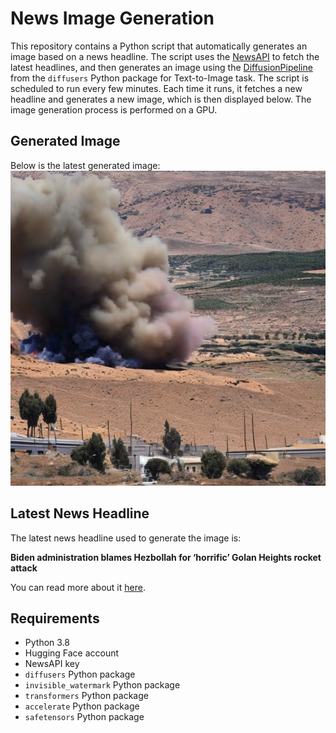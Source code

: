 # News Image Generation
This repository contains a Python script that automatically generates an image based on a news headline. The script uses the [NewsAPI](https://newsapi.org/) to fetch the latest headlines, and then generates an image using the [DiffusionPipeline](https://github.com/huggingface/diffusers) from the `diffusers` Python package for Text-to-Image task.
The script is scheduled to run every few minutes. Each time it runs, it fetches a new headline and generates a new image, which is then displayed below. The image generation process is performed on a GPU.

## Generated Image
Below is the latest generated image:
![Generated Image](image.png)

## Latest News Headline
The latest news headline used to generate the image is:

**Biden administration blames Hezbollah for ‘horrific’ Golan Heights rocket attack**

You can read more about it [here](https://news.google.com/rss/articles/CBMiaWh0dHBzOi8vd3d3LnRoZWd1YXJkaWFuLmNvbS93b3JsZC9hcnRpY2xlLzIwMjQvanVsLzI4L2JpZGVuLWFkbWluaXN0cmF0aW9uLWhlemJvbGxhaC1nb2xhbi1oZWlnaHRzLWF0dGFja9IBaWh0dHBzOi8vYW1wLnRoZWd1YXJkaWFuLmNvbS93b3JsZC9hcnRpY2xlLzIwMjQvanVsLzI4L2JpZGVuLWFkbWluaXN0cmF0aW9uLWhlemJvbGxhaC1nb2xhbi1oZWlnaHRzLWF0dGFjaw?oc=5).

## Requirements
- Python 3.8
- Hugging Face account
- NewsAPI key
- `diffusers` Python package
- `invisible_watermark` Python package
- `transformers` Python package
- `accelerate` Python package
- `safetensors` Python package
